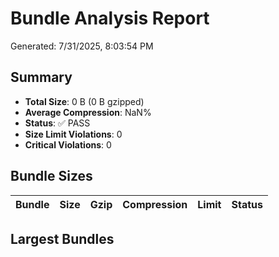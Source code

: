 # Bundle Analysis Report

Generated: 7/31/2025, 8:03:54 PM

## Summary

- **Total Size**: 0 B (0 B gzipped)
- **Average Compression**: NaN%
- **Status**: ✅ PASS
- **Size Limit Violations**: 0
- **Critical Violations**: 0

## Bundle Sizes

| Bundle | Size | Gzip | Compression | Limit | Status |
| ------ | ---- | ---- | ----------- | ----- | ------ |

## Largest Bundles
